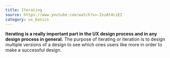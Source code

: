 ```yaml
---
title: Iterating
source: https://www.youtube.com/watch?v=-ZxzAt4ciEI
category: ux_basics
---
```

**Iterating is a really important part in the UX design process and in any design process in general.** The purpose of iterating or iteration is to design multiple versions of a design to see which ones users like more in order to make a successful design.
